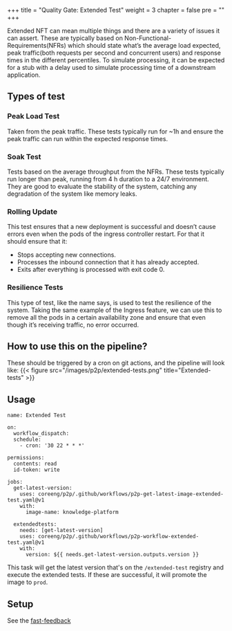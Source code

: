 +++
title = "Quality Gate: Extended Test"
weight = 3
chapter = false
pre = ""
+++


Extended NFT can mean multiple things and there are a variety of issues it can assert.
These are typically based on Non-Functional-Requirements(NFRs) which should state what’s the average load expected, peak traffic(both requests per second and concurrent users) and response times in the different percentiles.
To simulate processing, it can be expected for a stub with a delay used to simulate processing time of a downstream application.

## Types of test
### Peak Load Test
Taken from the peak traffic. These tests typically run for ~1h and ensure the peak traffic can run within the expected response times. 

### Soak Test
Tests based on the average throughput from the NFRs. These tests typically run longer than peak, running from 4 h duration to a 24/7 environment. They are good to evaluate the stability of the system, catching any degradation of the system like memory leaks.

### Rolling Update
This test ensures that a new deployment is successful and doesn’t cause errors even when the pods of the ingress controller restart. For that it should ensure that it:
* Stops accepting new connections.
* Processes the inbound connection that it has already accepted.
* Exits after everything is processed with exit code 0. 

### Resilience Tests
This type of test, like the name says, is used to test the resilience of the system. Taking the same example of the Ingress feature, we can use this to remove all the pods in a certain availability zone and ensure that even though it’s receiving traffic, no error occurred.


## How to use this on the pipeline?
These should be triggered by a cron on git actions, and the pipeline will look like:
{{< figure src="/images/p2p/extended-tests.png" title="Extended-tests" >}}

## Usage
```
name: Extended Test

on:
  workflow_dispatch:
  schedule:
    - cron: '30 22 * * *'

permissions:
  contents: read
  id-token: write

jobs:
  get-latest-version:
    uses: coreeng/p2p/.github/workflows/p2p-get-latest-image-extended-test.yaml@v1
    with:
      image-name: knowledge-platform

  extendedtests:
    needs: [get-latest-version]
    uses: coreeng/p2p/.github/workflows/p2p-workflow-extended-test.yaml@v1
    with:
      version: ${{ needs.get-latest-version.outputs.version }}
```

This task will get the latest version that's on the `/extended-test` registry and execute the extended tests. If these are successful, it will promote the image to `prod`.

## Setup
See the [fast-feedback](../fast-feedback/fast-feedback)

